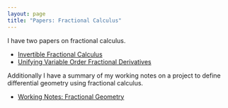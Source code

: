 ```yaml
---
layout: page
title: "Papers: Fractional Calculus"
---
```


I have two papers on fractional calculus.

 - [Invertible Fractional Calculus](/invertible_fractional_calculus.pdf)
 - [Unifying Variable Order Fractional Derivatives](/scv_fractional_calculus.pdf)

Additionally I have a summary of my working notes on a project to define differential geometry using fractional calculus.

- [Working Notes: Fractional Geometry](/fractional_geometry_notes.md)
